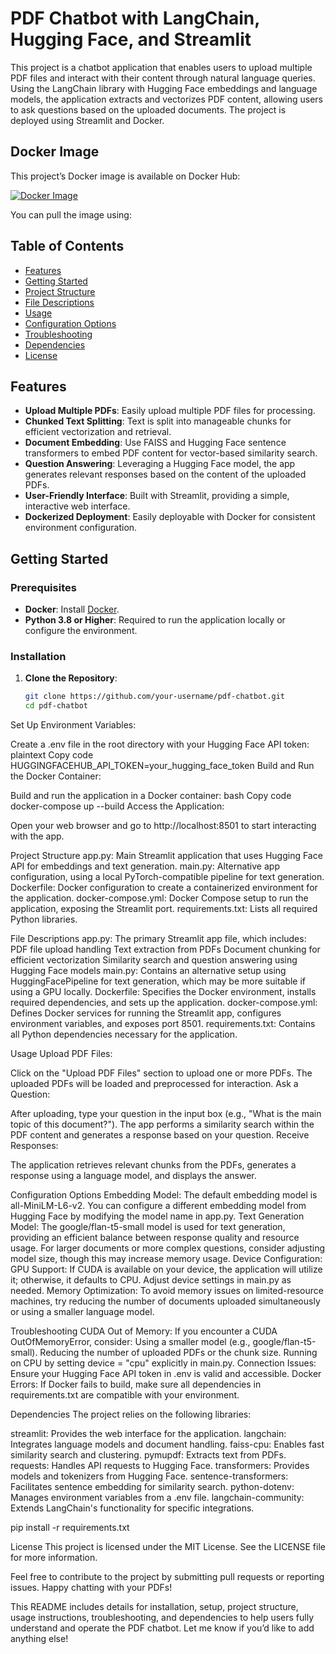 # PDF Chatbot with LangChain, Hugging Face, and Streamlit

This project is a chatbot application that enables users to upload multiple PDF files and interact with their content through natural language queries. Using the LangChain library with Hugging Face embeddings and language models, the application extracts and vectorizes PDF content, allowing users to ask questions based on the uploaded documents. The project is deployed using Streamlit and Docker.

## Docker Image

This project’s Docker image is available on Docker Hub:

[![Docker Image](https://img.shields.io/badge/DockerHub-Image-blue?logo=docker&style=flat)](https://hub.docker.com/r/harshshinde/pdf-chat-app)

You can pull the image using:


## Table of Contents

- [Features](#features)
- [Getting Started](#getting-started)
- [Project Structure](#project-structure)
- [File Descriptions](#file-descriptions)
- [Usage](#usage)
- [Configuration Options](#configuration-options)
- [Troubleshooting](#troubleshooting)
- [Dependencies](#dependencies)
- [License](#license)

## Features

- **Upload Multiple PDFs**: Easily upload multiple PDF files for processing.
- **Chunked Text Splitting**: Text is split into manageable chunks for efficient vectorization and retrieval.
- **Document Embedding**: Use FAISS and Hugging Face sentence transformers to embed PDF content for vector-based similarity search.
- **Question Answering**: Leveraging a Hugging Face model, the app generates relevant responses based on the content of the uploaded PDFs.
- **User-Friendly Interface**: Built with Streamlit, providing a simple, interactive web interface.
- **Dockerized Deployment**: Easily deployable with Docker for consistent environment configuration.

## Getting Started

### Prerequisites

- **Docker**: Install [Docker](https://docs.docker.com/get-docker/).
- **Python 3.8 or Higher**: Required to run the application locally or configure the environment.

### Installation

1. **Clone the Repository**:
   ```bash
   git clone https://github.com/your-username/pdf-chatbot.git
   cd pdf-chatbot

Set Up Environment Variables:

Create a .env file in the root directory with your Hugging Face API token:
plaintext
Copy code
HUGGINGFACEHUB_API_TOKEN=your_hugging_face_token
Build and Run the Docker Container:

Build and run the application in a Docker container:
bash
Copy code
docker-compose up --build
Access the Application:

Open your web browser and go to http://localhost:8501 to start interacting with the app.

Project Structure
app.py: Main Streamlit application that uses Hugging Face API for embeddings and text generation.
main.py: Alternative app configuration, using a local PyTorch-compatible pipeline for text generation.
Dockerfile: Docker configuration to create a containerized environment for the application.
docker-compose.yml: Docker Compose setup to run the application, exposing the Streamlit port.
requirements.txt: Lists all required Python libraries.

File Descriptions
app.py: The primary Streamlit app file, which includes:
PDF file upload handling
Text extraction from PDFs
Document chunking for efficient vectorization
Similarity search and question answering using Hugging Face models
main.py: Contains an alternative setup using HuggingFacePipeline for text generation, which may be more suitable if using a GPU locally.
Dockerfile: Specifies the Docker environment, installs required dependencies, and sets up the application.
docker-compose.yml: Defines Docker services for running the Streamlit app, configures environment variables, and exposes port 8501.
requirements.txt: Contains all Python dependencies necessary for the application.


Usage
Upload PDF Files:

Click on the "Upload PDF Files" section to upload one or more PDFs.
The uploaded PDFs will be loaded and preprocessed for interaction.
Ask a Question:

After uploading, type your question in the input box (e.g., "What is the main topic of this document?").
The app performs a similarity search within the PDF content and generates a response based on your question.
Receive Responses:

The application retrieves relevant chunks from the PDFs, generates a response using a language model, and displays the answer.

Configuration Options
Embedding Model: The default embedding model is all-MiniLM-L6-v2. You can configure a different embedding model from Hugging Face by modifying the model name in app.py.
Text Generation Model: The google/flan-t5-small model is used for text generation, providing an efficient balance between response quality and resource usage. For larger documents or more complex questions, consider adjusting model size, though this may increase memory usage.
Device Configuration:
GPU Support: If CUDA is available on your device, the application will utilize it; otherwise, it defaults to CPU. Adjust device settings in main.py as needed.
Memory Optimization: To avoid memory issues on limited-resource machines, try reducing the number of documents uploaded simultaneously or using a smaller language model.


Troubleshooting
CUDA Out of Memory: If you encounter a CUDA OutOfMemoryError, consider:
Using a smaller model (e.g., google/flan-t5-small).
Reducing the number of uploaded PDFs or the chunk size.
Running on CPU by setting device = "cpu" explicitly in main.py.
Connection Issues: Ensure your Hugging Face API token in .env is valid and accessible.
Docker Errors: If Docker fails to build, make sure all dependencies in requirements.txt are compatible with your environment.

Dependencies
The project relies on the following libraries:

streamlit: Provides the web interface for the application.
langchain: Integrates language models and document handling.
faiss-cpu: Enables fast similarity search and clustering.
pymupdf: Extracts text from PDFs.
requests: Handles API requests to Hugging Face.
transformers: Provides models and tokenizers from Hugging Face.
sentence-transformers: Facilitates sentence embedding for similarity search.
python-dotenv: Manages environment variables from a .env file.
langchain-community: Extends LangChain's functionality for specific integrations.


pip install -r requirements.txt

License
This project is licensed under the MIT License. See the LICENSE file for more information.

Feel free to contribute to the project by submitting pull requests or reporting issues. Happy chatting with your PDFs!

This README includes details for installation, setup, project structure, usage instructions, troubleshooting, and dependencies to help users fully understand and operate the PDF chatbot. Let me know if you’d like to add anything else!
